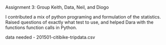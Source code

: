 Assignment 3: Group Keith, Data, Neil, and Diogo

I contributed a mix of python programing and formulation of the statistics. Raised questions of exactly what test to use, and helped Dara with the functions function calls in Python.

data needed - 201501-citibike-tripdata.csv